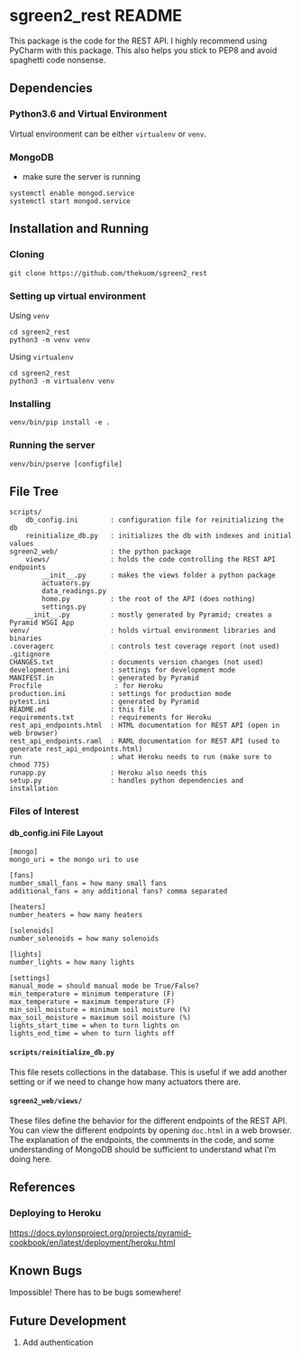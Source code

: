 sgreen2_rest README
==================
This package is the code for the REST API. I highly recommend using PyCharm with this
package. This also helps you stick to PEP8 and avoid spaghetti code nonsense.


Dependencies
------------
### Python3.6 and Virtual Environment
Virtual environment can be either `virtualenv` or `venv`. 
### MongoDB
- make sure the server is running
```
systemctl enable mongod.service
systemctl start mongod.service
```


Installation and Running
------------------------
### Cloning
```
git clone https://github.com/thekuom/sgreen2_rest
```

### Setting up virtual environment
Using `venv`

```
cd sgreen2_rest
python3 -m venv venv
```
Using `virtualenv`
```
cd sgreen2_rest
python3 -m virtualenv venv
```

### Installing
```
venv/bin/pip install -e .
```

### Running the server
```
venv/bin/pserve [configfile]
```

File Tree
---------
```
scripts/
    db_config.ini        : configuration file for reinitializing the db
    reinitialize_db.py   : initializes the db with indexes and initial values
sgreen2_web/             : the python package
    views/               : holds the code controlling the REST API endpoints
        __init__.py      : makes the views folder a python package
        actuators.py
        data_readings.py
        home.py          : the root of the API (does nothing)
        settings.py
    __init__.py          : mostly generated by Pyramid; creates a Pyramid WSGI App
venv/                    : holds virtual environment libraries and binaries
.coveragerc              : controls test coverage report (not used)
.gitignore
CHANGES.txt              : documents version changes (not used)
development.ini          : settings for development mode
MANIFEST.in              : generated by Pyramid
Procfile                  : for Heroku
production.ini           : settings for production mode
pytest.ini               : generated by Pyramid
README.md                : this file
requirements.txt         : requirements for Heroku
rest_api_endpoints.html  : HTML documentation for REST API (open in web browser)
rest_api_endpoints.raml  : RAML documentation for REST API (used to generate rest_api_endpoints.html)
run                      : what Heroku needs to run (make sure to chmod 775)
runapp.py                : Heroku also needs this
setup.py                 : handles python dependencies and installation
```
### Files of Interest

#### db_config.ini File Layout
```
[mongo]
mongo_uri = the mongo uri to use

[fans]
number_small_fans = how many small fans
additional_fans = any additional fans? comma separated

[heaters]
number_heaters = how many heaters

[solenoids]
number_solenoids = how many solenoids

[lights]
number_lights = how many lights

[settings]
manual_mode = should manual mode be True/False?
min_temperature = minimum temperature (F)
max_temperature = maximum temperature (F)
min_soil_moisture = minimum soil moisture (%)
max_soil_moisture = maximum soil moisture (%)
lights_start_time = when to turn lights on
lights_end_time = when to turn lights off
```

#### `scripts/reinitialize_db.py`
This file resets collections in the database. This is useful if we add another setting or if we need to change
how many actuators there are.

#### `sgreen2_web/views/`
These files define the behavior for the different endpoints of the REST API. You can view
the different endpoints by opening `doc.html` in a web browser. The explanation of the
endpoints, the comments in the code, and some understanding of MongoDB should be sufficient 
to understand what I'm doing here.

References
----------
### Deploying to Heroku
https://docs.pylonsproject.org/projects/pyramid-cookbook/en/latest/deployment/heroku.html

Known Bugs
----------
Impossible! There has to be bugs somewhere!

Future Development
------------------
1. Add authentication

